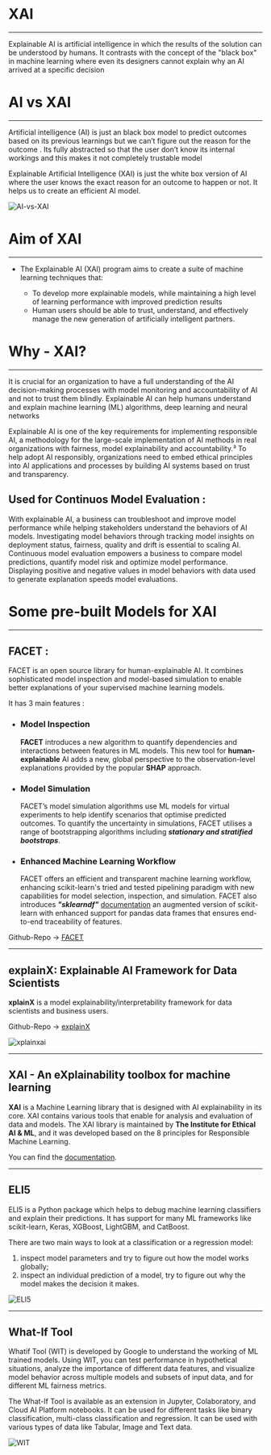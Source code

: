 # XAI

---

Explainable AI is artificial intelligence in which the results of the solution can be understood by humans. It contrasts with the concept of the "black box" in machine learning where even its designers cannot explain why an AI arrived at a specific decision

# AI vs XAI

---

Artificial intelligence (AI) is just an black box model to predict outcomes based on its previous learnings but we can’t figure out the reason for the outcome . Its fully abstracted so that the user don’t know its internal workings and this makes it not completely trustable model

Explainable Artificial Intelligence (XAI) is just the white box version of AI where the user knows the exact reason for an outcome to happen or not. It helps us to create an efficient AI model.

![AI-vs-XAI](https://miro.medium.com/max/1400/1*NFxDcMGD8ctFFsJauACHyA.png)

# Aim of XAI

---

- The Explainable AI (XAI) program aims to create a suite of machine learning techniques that:

  - To develop more explainable models, while maintaining a high level of learning performance with improved prediction results
  - Human users should be able to trust, understand, and effectively manage the new generation of artificially intelligent partners.

# Why - XAI?

---

It is crucial for an organization to have a full understanding of the AI decision-making processes with model monitoring and accountability of AI and not to trust them blindly. Explainable AI can help humans understand and explain machine learning (ML) algorithms, deep learning and neural networks

Explainable AI is one of the key requirements for implementing responsible AI, a methodology for the large-scale implementation of AI methods in real organizations with fairness, model explainability and accountability.³ To help adopt AI responsibly, organizations need to embed ethical principles into AI applications and processes by building AI systems based on trust and transparency.

## Used for Continuos Model Evaluation :

With explainable AI, a business can troubleshoot and improve model performance while helping stakeholders understand the behaviors of AI models. Investigating model behaviors through tracking model insights on deployment status, fairness, quality and drift is essential to scaling AI. Continuous model evaluation empowers a business to compare model predictions, quantify model risk and optimize model performance. Displaying positive and negative values in model behaviors with data used to generate explanation speeds model evaluations.

# Some pre-built Models for XAI

---

## FACET :

FACET is an open source library for human-explainable AI. It combines sophisticated model inspection and model-based simulation to enable better explanations of your supervised machine learning models.

It has 3 main features :

- ### Model Inspection

  **FACET** introduces a new algorithm to quantify dependencies and
  interactions between features in ML models.
  This new tool for **human-explainable** AI adds a new, global
  perspective to the observation-level explanations
  provided by the popular **SHAP** approach.

- ### Model Simulation

  FACET’s model simulation algorithms use ML models for virtual experiments to help identify scenarios that optimise predicted outcomes. To quantify the uncertainty in simulations, FACET utilises a range of bootstrapping algorithms including **_stationary and stratified bootstraps_**.

- ### Enhanced Machine Learning Workflow

  FACET offers an efficient and transparent machine learning workflow, enhancing scikit-learn's tried and tested pipelining paradigm with new capabilities for model selection, inspection, and simulation. FACET also introduces **_"sklearndf"_** [documentation](https://bcg-gamma.github.io/sklearndf/index.html) an augmented version of scikit-learn with enhanced support for pandas data frames that ensures end-to-end traceability of features.

Github-Repo -> [FACET](https://github.com/BCG-Gamma/facet)

---

## explainX: Explainable AI Framework for Data Scientists

**xplainX** is a model explainability/interpretability framework for data scientists and business users.

Github-Repo -> [explainX](https://github.com/explainX/explainx)

![xplainxai](https://camo.githubusercontent.com/03f9e0729544717710427ed393dae32b8d055159/68747470733a2f2f692e6962622e636f2f7734534631474a2f47726f75702d322d312e706e67)

---

## XAI - An eXplainability toolbox for machine learning

**XAI** is a Machine Learning library that is designed with AI explainability in its core. XAI contains various tools that enable for analysis and evaluation of data and models. The XAI library is maintained by **The Institute for Ethical AI & ML**, and it was developed based on the 8 principles for Responsible Machine Learning.

You can find the [documentation](https://ethicalml.github.io/xai/index.html).

---

## ELI5

ELI5 is a Python package which helps to debug machine learning classifiers and explain their predictions. It has support for many ML frameworks like scikit-learn, Keras, XGBoost, LightGBM, and CatBoost.

There are two main ways to look at a classification or a regression model:

1. inspect model parameters and try to figure out how the model works globally;
2. inspect an individual prediction of a model, try to figure out why the model makes the decision it makes.

![ELI5](https://miro.medium.com/max/1400/1*mIooDw4zZhvJx1o632FgIw.png)

---

## What-If Tool

Whatif Tool (WIT) is developed by Google to understand the working of ML trained models. Using WIT, you can test performance in hypothetical situations, analyze the importance of different data features, and visualize model behavior across multiple models and subsets of input data, and for different ML fairness metrics.

The What-If Tool is available as an extension in Jupyter, Colaboratory, and Cloud AI Platform notebooks. It can be used for different tasks like binary classification, multi-class classification and regression. It can be used with various types of data like Tabular, Image and Text data.

![WIT](https://miro.medium.com/max/1400/1*H7S9oSQgPP7H56NSFXg_hg.png)
